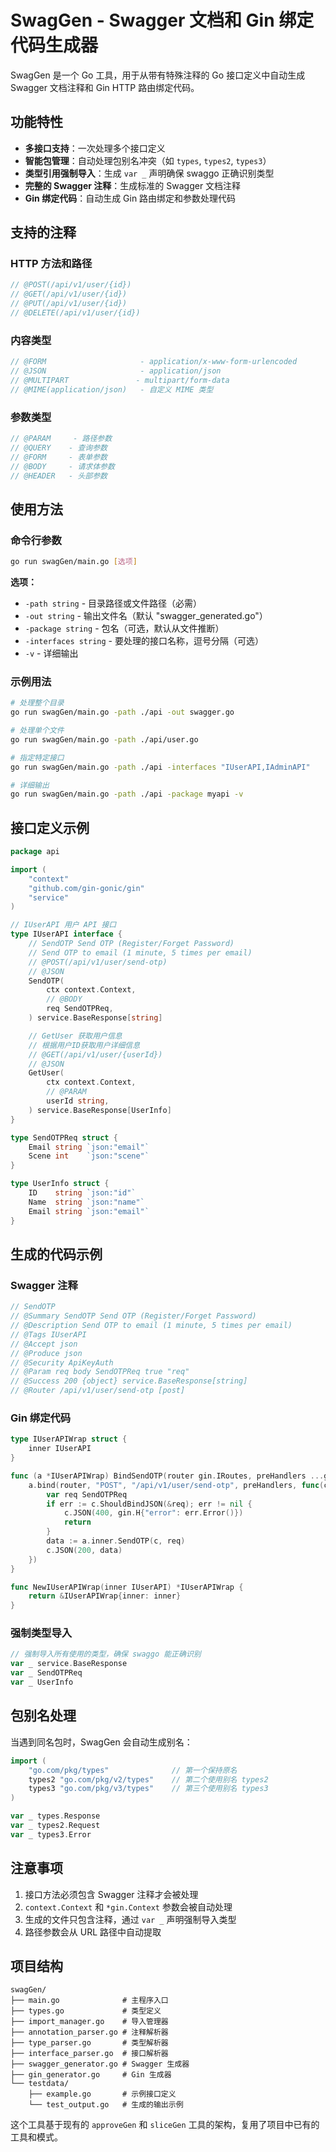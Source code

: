 # SwagGen - Swagger 文档和 Gin 绑定代码生成器

SwagGen 是一个 Go 工具，用于从带有特殊注释的 Go 接口定义中自动生成 Swagger 文档注释和 Gin HTTP 路由绑定代码。

## 功能特性

- **多接口支持**：一次处理多个接口定义
- **智能包管理**：自动处理包别名冲突（如 `types`, `types2`, `types3`）
- **类型引用强制导入**：生成 `var _` 声明确保 swaggo 正确识别类型
- **完整的 Swagger 注释**：生成标准的 Swagger 文档注释
- **Gin 绑定代码**：自动生成 Gin 路由绑定和参数处理代码

## 支持的注释

### HTTP 方法和路径
```go
// @POST(/api/v1/user/{id})
// @GET(/api/v1/user/{id})
// @PUT(/api/v1/user/{id})
// @DELETE(/api/v1/user/{id})
```

### 内容类型
```go
// @FORM                     - application/x-www-form-urlencoded
// @JSON                     - application/json
// @MULTIPART               - multipart/form-data
// @MIME(application/json)   - 自定义 MIME 类型
```

### 参数类型
```go
// @PARAM     - 路径参数
// @QUERY    - 查询参数
// @FORM     - 表单参数
// @BODY     - 请求体参数
// @HEADER   - 头部参数
```

## 使用方法

### 命令行参数

```bash
go run swagGen/main.go [选项]
```

**选项：**
- `-path string` - 目录路径或文件路径（必需）
- `-out string` - 输出文件名（默认 "swagger_generated.go"）
- `-package string` - 包名（可选，默认从文件推断）
- `-interfaces string` - 要处理的接口名称，逗号分隔（可选）
- `-v` - 详细输出

### 示例用法

```bash
# 处理整个目录
go run swagGen/main.go -path ./api -out swagger.go

# 处理单个文件
go run swagGen/main.go -path ./api/user.go

# 指定特定接口
go run swagGen/main.go -path ./api -interfaces "IUserAPI,IAdminAPI"

# 详细输出
go run swagGen/main.go -path ./api -package myapi -v
```

## 接口定义示例

```go
package api

import (
    "context"
    "github.com/gin-gonic/gin"
    "service"
)

// IUserAPI 用户 API 接口
type IUserAPI interface {
    // SendOTP Send OTP (Register/Forget Password)
    // Send OTP to email (1 minute, 5 times per email)
    // @POST(/api/v1/user/send-otp)
    // @JSON
    SendOTP(
        ctx context.Context,
        // @BODY
        req SendOTPReq,
    ) service.BaseResponse[string]

    // GetUser 获取用户信息
    // 根据用户ID获取用户详细信息
    // @GET(/api/v1/user/{userId})
    // @JSON
    GetUser(
        ctx context.Context,
        // @PARAM
        userId string,
    ) service.BaseResponse[UserInfo]
}

type SendOTPReq struct {
    Email string `json:"email"`
    Scene int    `json:"scene"`
}

type UserInfo struct {
    ID    string `json:"id"`
    Name  string `json:"name"`
    Email string `json:"email"`
}
```

## 生成的代码示例

### Swagger 注释
```go
// SendOTP
// @Summary SendOTP Send OTP (Register/Forget Password)
// @Description Send OTP to email (1 minute, 5 times per email)
// @Tags IUserAPI
// @Accept json
// @Produce json
// @Security ApiKeyAuth
// @Param req body SendOTPReq true "req"
// @Success 200 {object} service.BaseResponse[string]
// @Router /api/v1/user/send-otp [post]
```

### Gin 绑定代码
```go
type IUserAPIWrap struct {
    inner IUserAPI
}

func (a *IUserAPIWrap) BindSendOTP(router gin.IRoutes, preHandlers ...gin.HandlerFunc) {
    a.bind(router, "POST", "/api/v1/user/send-otp", preHandlers, func(c *gin.Context) {
        var req SendOTPReq
        if err := c.ShouldBindJSON(&req); err != nil {
            c.JSON(400, gin.H{"error": err.Error()})
            return
        }
        data := a.inner.SendOTP(c, req)
        c.JSON(200, data)
    })
}

func NewIUserAPIWrap(inner IUserAPI) *IUserAPIWrap {
    return &IUserAPIWrap{inner: inner}
}
```

### 强制类型导入
```go
// 强制导入所有使用的类型，确保 swaggo 能正确识别
var _ service.BaseResponse
var _ SendOTPReq
var _ UserInfo
```

## 包别名处理

当遇到同名包时，SwagGen 会自动生成别名：

```go
import (
    "go.com/pkg/types"              // 第一个保持原名
    types2 "go.com/pkg/v2/types"    // 第二个使用别名 types2
    types3 "go.com/pkg/v3/types"    // 第三个使用别名 types3
)

var _ types.Response
var _ types2.Request  
var _ types3.Error
```

## 注意事项

1. 接口方法必须包含 Swagger 注释才会被处理
2. `context.Context` 和 `*gin.Context` 参数会被自动处理
3. 生成的文件只包含注释，通过 `var _` 声明强制导入类型
4. 路径参数会从 URL 路径中自动提取

## 项目结构

```
swagGen/
├── main.go              # 主程序入口
├── types.go             # 类型定义
├── import_manager.go    # 导入管理器
├── annotation_parser.go # 注释解析器
├── type_parser.go       # 类型解析器
├── interface_parser.go  # 接口解析器
├── swagger_generator.go # Swagger 生成器
├── gin_generator.go     # Gin 生成器
└── testdata/
    ├── example.go       # 示例接口定义
    └── test_output.go   # 生成的输出示例
```

这个工具基于现有的 `approveGen` 和 `sliceGen` 工具的架构，复用了项目中已有的工具和模式。